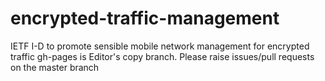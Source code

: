 # encrypted-traffic-management
IETF I-D to promote sensible mobile network management for encrypted traffic
gh-pages is Editor's copy branch. Please raise issues/pull requests on the master branch
